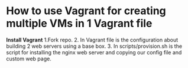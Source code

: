 # How to use Vagrant for creating multiple VMs in 1 Vagrant file

**Install Vagrant**
1.Fork repo.
2. In Vagrant file is the configuration about building 2 web servers using a base box.
3. In scripts/provision.sh is the script for installing the nginx web server and copying our config file and custom web page.

